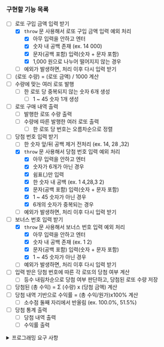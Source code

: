 ### 구현할 기능 목록

- [ ] 로또 구입 금액 입력 받기
  - [x] `throw` 문 사용해서 로또 구입 금액 입력 예외 처리
    - [x] 아무 입력을 안하고 엔터
    - [x] 숫자 내 공백 존재 (ex. 14 000)
    - [x] 문자(공백 포함) 입력(숫자 + 문자 포함)
    - [x] 1,000 원으로 나누어 떨어지지 않는 경우
  - [ ] 예외가 발생하면, 처리 이후 다시 입력 받기
- [ ] (로또 수량) = (로또 금액) / 1000 계산
- [ ] 수량에 맞는 여러 로또 발행
  - [ ] 한 로또 당 중복되지 않는 숫자 6개 생성
    - [ ] 1 ~ 45 숫자 1개 생성
- [ ] 로또 구매 내역 출력
  - [ ] 발행한 로또 수량 출력
  - [ ] 수량에 따른 발행한 여러 로또 출력
    - [ ] 한 로또 당 번호는 오름차순으로 정렬
- [ ] 당첨 번호 입력 받기
  - [ ] 한 숫자 앞/뒤 공백 제거 전처리 (ex. 14, 28 ,32)
  - [x] `throw` 문 사용해서 당첨 번호 입력 예외 처리
    - [x] 아무 입력을 안하고 엔터
    - [x] 숫자가 6개가 아닌 경우
    - [x] 쉼표(,)만 입력
    - [x] 한 숫자 내 공백 (ex. 1 4,28,3 2)
    - [x] 문자(공백 포함) 입력(숫자 + 문자 포함)
    - [x] 1 ~ 45 숫자가 아닌 경우
    - [x] 6개의 숫자가 중복되는 경우
  - [ ] 예외가 발생하면, 처리 이후 다시 입력 받기
- [ ] 보너스 번호 입력 받기
  - [x] `throw` 문 사용해서 보너스 번호 입력 예외 처리
    - [x] 아무 입력을 안하고 엔터
    - [x] 숫자 내 공백 존재 (ex. 1 2)
    - [x] 문자(공백 포함) 입력(숫자 + 문자 포함)
    - [x] 1 ~ 45 숫자가 아닌 경우
  - [ ] 예외가 발생하면, 처리 이후 다시 입력 받기
- [ ] 입력 받은 당첨 번호에 따른 각 로또의 당첨 여부 계산
  - [ ] 등수 내림차순으로 당첨 여부 판단하고, 당첨된 로또 수량 저장
- [ ] 당첨된 (총 수익) = Σ (수량) x (당첨 금액) 계산
- [ ] 당첨 내역 기반으로 수익률 = (총 수익/원가)x100% 계산
  - [ ] 소수점 둘째 자리에서 반올림 (ex. 100.0%, 51.5%)
- [ ] 당첨 통계 출력
  - [ ] 당첨 내역 출력
  - [ ] 수익률 출력

<details>
  <summary> 프로그래밍 요구 사항 </summary>
  <div markdown="1">

- Node.js 버전 18.17.1 이상 설치
- ESLint, Prettier 설정
  - Airbnb 자바스크립트 스타일 가이드 컨벤션 지키기
- `package.json`을 변경 X
  - 깃허브에는 ESLint 설정 반영 X
- `@woowacourse/mission-utils` 를 import 하여 API 사용
  - `Random.pickUniqueNumbersInRange()` 를 이용하여 랜덤 숫자 생성
  - `Console.readLineAsync`, `Console.print` 를 활용하여 입/출력
- 프로그램 종료 시 `process.exit()`를 호출 X
- 파일, 패키지 이름을 수정하거나 이동 X
- 요구 사항에 명시된 출력값 형식을 지키기
- 함수(또는 메서드)가 한 가지 일만 하도록 최대한 작게 만들기
  - indent(인덴트, 들여쓰기) depth는 2까지만 허용
  - 함수(또는 메서드)의 길이는 15라인 이하
  - else를 지양
- Jest를 이용하여 아래의 기능 목록을 테스트 코드 작성해서 정상 동작 확인
  - `npm test` 입력하여 ApplicationTest.js 테스트
- 기능 목록 단위로 Git 커밋
- 제공된 Lotto 클래스를 활용해 구현
  - numbers의 # prefix를 변경 X
  - Lotto에 필드를 추가 X

  </div>
</details>
